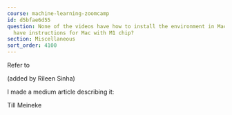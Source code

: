 ```yaml
---
course: machine-learning-zoomcamp
id: d5bfae6d55
question: None of the videos have how to install the environment in Mac, does someone
  have instructions for Mac with M1 chip?
section: Miscellaneous
sort_order: 4100
---
```


Refer to

(added by Rileen Sinha)

I made a medium article describing it:

Till Meineke

